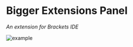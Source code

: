 Bigger Extensions Panel
=======================

*An extension for Brackets IDE*

![example](https://raw.githubusercontent.com/dnbard/brackets-bigger-extensions/master/screenshots/2014-09-17_1017.png)